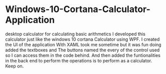 # Windows-10-Cortana-Calculator-Application
desktop calculator for calculating basic arithmetics
I developed this calculator just like the windows 10 cortana
Calculator using WPF. I created the UI of the application
With XAML took me sometime but it was fun doing added the textboxes and
The buttons named the every of the control used so I can access them in the code behind.
And then added the funtionalities in the back end to perform the operations is to perform as a calculator.
Keep on.

